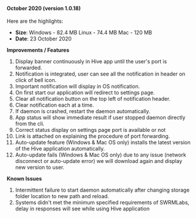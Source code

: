 
#### October 2020 (version 1.0.18)

Here are the highlights:

* **Size**: 
   Windows - 82.4 MB
   Linux - 74.4 MB
   Mac -  120 MB
* **Date**: 23 October 2020

**Improvements / Features**

1. Display banner continuously in Hive app until the user's port is forwarded.
2. Notification is integrated, user can see all the notification in header on click of bell icon.
3. Important notification will display in OS notification.
4. On first start our application will redirect to settings page.
5. Clear all notification button on the top left of notification header.
6. Clear notification each at a time.
7. If daemon is crashed, restart the daemon automatically.
8. App status will show immediate result if user stopped daemon directly from the cli.
9. Correct status display on settings page port is available or not
10. Link is attached on explaining the procedure of port forwarding.
11. Auto-update feature (Windows & Mac OS only) installs the latest version of the Hive application automatically. 
12. Auto-update fails (Windows & Mac OS only) due to any issue (network disconnect or auto-update error) we will download again and display new version to user. 

**Known Issues**

1. Intermittent failure to start daemon automatically after changing storage folder location to new path and reload. 
2. Systems didn't met the minimum specified requirements of SWRMLabs, delay in responses will see while using Hive application
